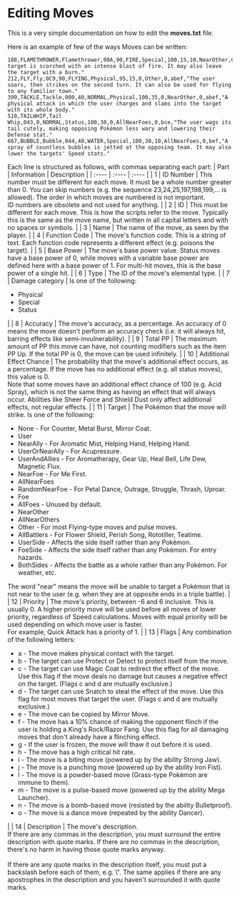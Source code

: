 # Editing Moves
This is a very simple documentation on how to edit the **moves.txt** file.

Here is an example of few of the ways Moves can be written:
```
188,FLAMETHROWER,Flamethrower,00A,90,FIRE,Special,100,15,10,NearOther,0,bef,"The target is scorched with an intense blast of fire. It may also leave the target with a burn."
212,FLY,Fly,0C9,90,FLYING,Physical,95,15,0,Other,0,abef,"The user soars, then strikes on the second turn. It can also be used for flying to any familiar town."
399,TACKLE,Tackle,000,40,NORMAL,Physical,100,35,0,NearOther,0,abef,"A physical attack in which the user charges and slams into the target with its whole body."
510,TAILWHIP,Tail Whip,043,0,NORMAL,Status,100,30,0,AllNearFoes,0,bce,"The user wags its tail cutely, making opposing Pokémon less wary and lowering their Defense stat."
667,BUBBLE,Bubble,044,40,WATER,Special,100,30,10,AllNearFoes,0,bef,"A spray of countless bubbles is jetted at the opposing team. It may also lower the targets' Speed stats."
```

Each line is structured as follows, with commas separating each part:
| Part | Information | Description |
| :---- | :---- | :---- |
| 1 | ID Number | This number must be different for each move. It must be a whole number greater than 0. You can skip numbers (e.g. the sequence 23,24,25,197,198,199,... is allowed). The order in which moves are numbered is not important.<br>ID numbers are obsolete and not used for anything. |
| 2 | ID | This must be different for each move. This is how the scripts refer to the move. Typically this is the same as the move name, but written in all capital letters and with no spaces or symbols. <!--In the scripts, the ID is used as a symbol (i.e. with a colon in front of it, e.g. :TACKLE). The ID is never seen by the player.--> |
| 3 | Name | The name of the move, as seen by the player. |
| 4 | Function Code | The move's function code. This is a string of text. Each function code represents a different effect (e.g. poisons the target). |
| 5 | Base Power | The move's base power value. Status moves have a base power of 0, while moves with a variable base power are defined here with a base power of 1. For multi-hit moves, this is the base power of a single hit. |
| 6 | Type | The ID of the move's elemental type. |
| 7 | Damage category | Is one of the following:<ul><li>Physical</li><li>Special</li><li>Status</li></ul> |
| 8 | Accuracy | The move's accuracy, as a percentage. An accuracy of 0 means the move doesn't perform an accuracy check (i.e. it will always hit, barring effects like semi-invulnerability). |
| 9 | Total PP | The maximum amount of PP this move can have, not counting modifiers such as the item PP Up. If the total PP is 0, the move can be used infinitely. |
| 10 | Additional Effect Chance | The probability that the move's additional effect occurs, as a percentage. If the move has no additional effect (e.g. all status moves), this value is 0.<br>Note that some moves have an additional effect chance of 100 (e.g. Acid Spray), which is not the same thing as having an effect that will always occur. Abilities like Sheer Force and Shield Dust only affect additional effects, not regular effects. |
| 11 | Target | The Pokémon that the move will strike. Is one of the following:<br><ul><li>None - For Counter, Metal Burst, Mirror Coat.</li><li>User</li><li>NearAlly - For Aromatic Mist, Helping Hand, Helping Hand.</li><li>UserOrNearAlly - For Acupressure.</li><li>UserAndAllies - For Aromatherapy, Gear Up, Heal Bell, Life Dew, Magnetic Flux.</li><li>NearFoe - For Me First.</li><li>AllNearFoes</li><li>RandomNearFoe - For Petal Dance, Outrage, Struggle, Thrash, Uproar.</li><li>Foe</li><li>AllFoes - Unused by default.</li><li>NearOther</li><li>AllNearOthers</li><li>Other - For most Flying-type moves and pulse moves.</li><li>AllBattlers - For Flower Shield, Perish Song, Rototiller, Teatime.</li><li>UserSide - Affects the side itself rather than any Pokémon.</li><li>FoeSide - Affects the side itself rather than any Pokémon. For entry hazards.</li><li>BothSides - Affects the battle as a whole rather than any Pokémon. For weather, etc.</li></ul>The word "near" means the move will be unable to target a Pokémon that is not near to the user (e.g. when they are at opposite ends in a triple battle). |
| 12 | Priority | The move's priority, between -6 and 6 inclusive. This is usually 0. A higher priority move will be used before all moves of lower priority, regardless of Speed calculations. Moves with equal priority will be used depending on which move user is faster.<br>For example, Quick Attack has a priority of 1. |
| 13 | Flags | Any combination of the following letters:<ul><li>a - The move makes physical contact with the target.</li><li>b - The target can use Protect or Detect to protect itself from the move.</li><li>c - The target can use Magic Coat to redirect the effect of the move. Use this flag if the move deals no damage but causes a negative effect on the target. (Flags c and d are mutually exclusive.)</li><li>d - The target can use Snatch to steal the effect of the move. Use this flag for most moves that target the user. (Flags c and d are mutually exclusive.)</li><li>e - The move can be copied by Mirror Move.</li><li>f - The move has a 10% chance of making the opponent flinch if the user is holding a King's Rock/Razor Fang. Use this flag for all damaging moves that don't already have a flinching effect.</li><li>g - If the user is frozen, the move will thaw it out before it is used.</li><li>h - The move has a high critical hit rate.</li><li>i - The move is a biting move (powered up by the ability Strong Jaw).</li><li>j - The move is a punching move (powered up by the ability Iron Fist).</li><li>l - The move is a powder-based move (Grass-type Pokémon are immune to them).</li><li>m - The move is a pulse-based move (powered up by the ability Mega Launcher).</li><li>n - The move is a bomb-based move (resisted by the ability Bulletproof).</li><li>o - The move is a dance move (repeated by the ability Dancer).</li></ul> |
| 14 | Description | The move's description.<br>If there are any commas in the description, you must surround the entire description with quote marks. If there are no commas in the description, there's no harm in having those quote marks anyway.<br><br>If there are any quote marks in the description itself, you must put a backslash before each of them, e.g. \\". The same applies if there are any apostrophes in the description and you haven't surrounded it with quote marks.
